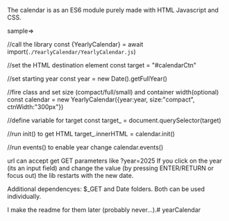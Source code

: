 The calendar is as an ES6 module purely made with HTML Javascript and CSS.


sample=> 

//call the library
const {YearlyCalendar} = await import(`./YearlyCalendar/YearlyCalendar.js`)

//set the HTML destination element
const target = "#calendarCtn"     

//set starting year 
const year = new Date().getFullYear()   

//fire class and set size (compact/full/small) and container width(optional)
const calendar = new YearlyCalendar({year:year, size:"compact", ctnWidth:"300px"})   

//define variable for target
const target_ = document.querySelector(target)  

//run init() to get HTML
target_.innerHTML = calendar.init()   

//run events() to enable year change
calendar.events()                                                           



url can accept get GET parameters like ?year=2025
If you click on the year (its an input field) and change the value (by pressing ENTER/RETURN or focus out) the lib restarts with the new date.


Additional dependencyes:
$_GET and Date folders.
Both can be used individually.

I make the readme for them later (probably never...).# yearCalendar
